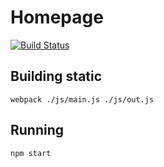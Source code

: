 # Homepage
[![Build Status](https://travis-ci.org/elevenetc/homepage.svg?branch=master)](https://travis-ci.org/elevenetc/homepage)
## Building static
```
webpack ./js/main.js ./js/out.js
```
## Running
```
npm start
```